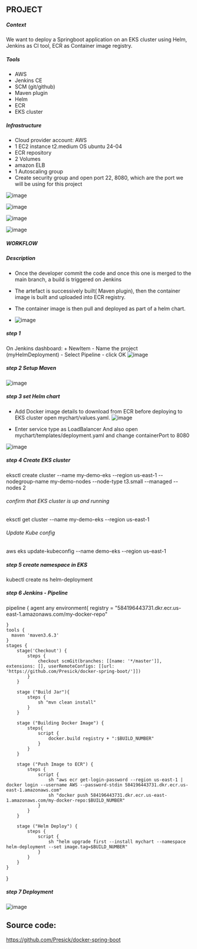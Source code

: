 ## PROJECT ##

##### Context
We want to deploy a Springboot application on an EKS cluster using Helm, Jenkins as CI tool, ECR as Container image registry. 

##### Tools
+ AWS
+ Jenkins CE
+ SCM (git/github)
+ Maven plugin
+ Helm
+ ECR
+ EKS cluster

##### Infrastructure
+ Cloud provider account: AWS
+ 1 EC2 instance t2.medium OS ubuntu 24-04
+ ECR repository
+ 2 Volumes
+ amazon ELB
+ 1 Autoscaling group
+ Create security group and open port 22, 8080, which are the port we will be using for this project

![image](https://github.com/user-attachments/assets/ceb020b3-6ba3-41dd-b8f7-36e347eac2df)

![image](https://github.com/user-attachments/assets/4d617131-39ff-4506-8377-31dc0db4c50c)

![image](https://github.com/user-attachments/assets/33bd5145-d66c-4363-b480-1e638023943f) 

![image](https://github.com/user-attachments/assets/48ddcdfc-857c-4293-baf4-4474fd926d5f)


##### WORKFLOW

##### Description

+ Once the developer commit the code and once this one is merged to the main branch, a build is triggered on Jenkins
+ The artefact is successively built( Maven plugin), then the container image is built and uploaded into ECR registry.
+ The container image is then pull and deployed as part of a helm chart.

+ ![image](https://github.com/user-attachments/assets/a197465d-d8b2-4014-a013-17b52d9a5a12)

 ##### step 1
On Jenkins dashboard: + NewItem - Name the project (myHelmDeployment) - Select Pipeline - click OK 
![image](https://github.com/user-attachments/assets/74c1cf31-1ba6-473f-b290-5450290216e2) 

##### step 2 Setup Maven
![image](https://github.com/user-attachments/assets/d48e9abc-d29d-4327-95b0-96b63d226701)

##### step 3 set Helm chart
+ Add Docker image details to download from ECR before deploying to EKS cluster
open mychart/values.yaml.
![image](https://github.com/user-attachments/assets/e220bbb5-64e0-48d8-a88e-eebce61205ba)

+ Enter service type as LoadBalancer
And also
open mychart/templates/deployment.yaml and change containerPort to 8080

![image](https://github.com/user-attachments/assets/12647652-d72a-4898-876d-ed18bf101beb)

##### step 4 Create EKS cluster


eksctl create cluster --name my-demo-eks --region us-east-1 --nodegroup-name my-demo-nodes --node-type t3.small --managed --nodes 2

###### confirm that EKS cluster is up and running

eksctl get cluster --name my-demo-eks --region us-east-1

###### Update Kube config

aws eks update-kubeconfig --name demo-eks --region us-east-1
##### step 5 create namespace in EKS

kubectl create ns helm-deployment

##### step 6 Jenkins - Pipeline

pipeline {
    agent any
    environment{
        registry = "584196443731.dkr.ecr.us-east-1.amazonaws.com/my-docker-repo"
        
    }
    tools { 
      maven 'maven3.6.3' 
    }
    stages {
        stage('Checkout') {
            steps {
                checkout scmGit(branches: [[name: '*/master']], extensions: [], userRemoteConfigs: [[url: 'https://github.com/Presick/docker-spring-boot/']])
            }
        }
        
        stage ("Build Jar"){
            steps {
                sh "mvn clean install"
            }
        }
        
        stage ("Building Docker Image") { 
            steps{
                script {
                    docker.build registry + ":$BUILD_NUMBER"
                }  
            }
        }
        
        stage ("Push Image to ECR") {
            steps {
                script {
                    sh "aws ecr get-login-password --region us-east-1 | docker login --username AWS --password-stdin 584196443731.dkr.ecr.us-east-1.amazonaws.com"
                    sh "docker push 584196443731.dkr.ecr.us-east-1.amazonaws.com/my-docker-repo:$BUILD_NUMBER"
                }
            }
        }
        
        stage ("Helm Deploy") {
            steps {
                script {
                    sh "helm upgrade first --install mychart --namespace helm-deployment --set image.tag=$BUILD_NUMBER"
                }
            }
        }
    }
}

##### step 7 Deployment

![image](https://github.com/user-attachments/assets/94d59a04-03e1-4338-aae9-132c619863bb)


## Source code:
https://github.com/Presick/docker-spring-boot
